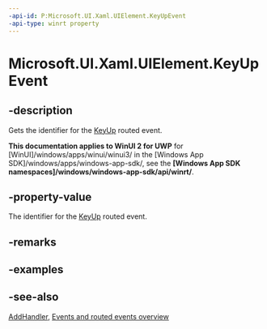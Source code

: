 ```yaml
---
-api-id: P:Microsoft.UI.Xaml.UIElement.KeyUpEvent
-api-type: winrt property
---
```


<!-- Property syntax
public Windows.UI.Xaml.RoutedEvent KeyUpEvent { get; }
-->

# Microsoft.UI.Xaml.UIElement.KeyUpEvent

## -description
Gets the identifier for the [KeyUp](uielement_keyup.md) routed event.

**This documentation applies to WinUI 2 for UWP** for [WinUI]/windows/apps/winui/winui3/ in the [Windows App SDK]/windows/apps/windows-app-sdk/, see the **[Windows App SDK namespaces]/windows/windows-app-sdk/api/winrt/**.

## -property-value
The identifier for the [KeyUp](uielement_keyup.md) routed event.

## -remarks

## -examples

## -see-also
[AddHandler](uielement_addhandler_1350394113.md), [Events and routed events overview](/windows/uwp/xaml-platform/events-and-routed-events-overview)
